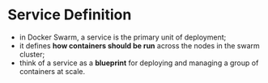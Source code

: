 # Service Definition

- in Docker Swarm, a service is the primary unit of deployment;
- it defines **how containers should be run** across the nodes in the swarm cluster;
- think of a service as a **blueprint** for deploying and managing a group of containers at scale.
